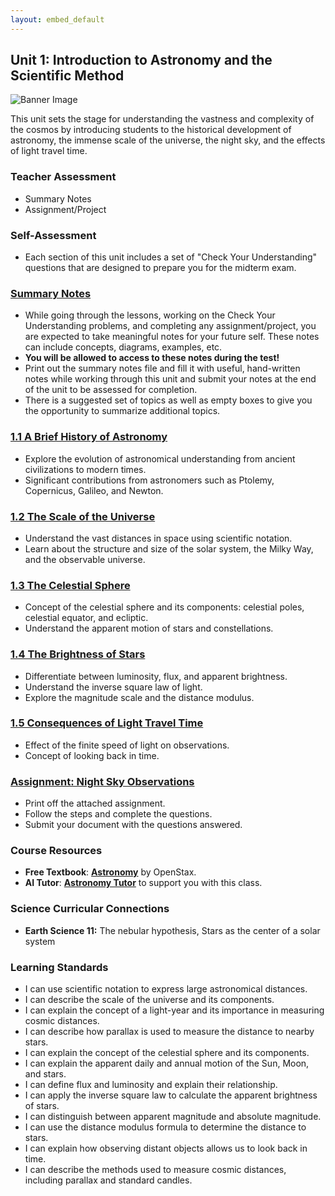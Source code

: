 ```yaml
---
layout: embed_default
---
```


## Unit 1: Introduction to Astronomy and the Scientific Method

![Banner Image](../Unit1/figures/unit1_banner.png)

This unit sets the stage for understanding the vastness and complexity of the cosmos by introducing students to the historical development of astronomy, the immense scale of the universe, the night sky, and the effects of light travel time.

### Teacher Assessment
- Summary Notes
- Assignment/Project

### Self-Assessment
- Each section of this unit includes a set of "Check Your Understanding" questions that are designed to prepare you for the midterm exam.

### [Summary Notes](https://teaghan.github.io/astronomy-12/Unit1/Unit1_Summary_Notes.pdf)

- While going through the lessons, working on the Check Your Understanding problems, and completing any assignment/project, you are expected to take meaningful notes for your future self. These notes can include concepts, diagrams, examples, etc.
- **You will be allowed to access to these notes during the test!**
- Print out the summary notes file and fill it with useful, hand-written notes while working through this unit and submit your notes at the end of the unit to be assessed for completion.
- There is a suggested set of topics as well as empty boxes to give you the opportunity to summarize additional topics.

### [1.1 A Brief History of Astronomy](../md_files/1_1_history.html)
- Explore the evolution of astronomical understanding from ancient civilizations to modern times.
- Significant contributions from astronomers such as Ptolemy, Copernicus, Galileo, and Newton.

### [1.2 The Scale of the Universe](../md_files/1_2_scale.html)
- Understand the vast distances in space using scientific notation.
- Learn about the structure and size of the solar system, the Milky Way, and the observable universe.

### [1.3 The Celestial Sphere](../md_files/1_3_the_sky.html)
- Concept of the celestial sphere and its components: celestial poles, celestial equator, and ecliptic.
- Understand the apparent motion of stars and constellations.

### [1.4 The Brightness of Stars](../md_files/1_4_brightness.html)
- Differentiate between luminosity, flux, and apparent brightness.
- Understand the inverse square law of light.
- Explore the magnitude scale and the distance modulus.

### [1.5 Consequences of Light Travel Time](../md_files/1_5_light_travel.html)
- Effect of the finite speed of light on observations.
- Concept of looking back in time.

### [Assignment: Night Sky Observations](https://teaghan.github.io/astronomy-12/Unit1/Unit1_Assignment.pdf)
- Print off the attached assignment.
- Follow the steps and complete the questions.
- Submit your document with the questions answered.

### Course Resources
- **Free Textbook**: [**Astronomy**](https://openstax.org/books/astronomy/pages/1-introduction) by OpenStax.
- **AI Tutor**: [**Astronomy Tutor**](https://chatgpt.com/g/g-10CjMHMvk-astronomy-tutor) to support you with this class.

### Science Curricular Connections
- **Earth Science 11:** The nebular hypothesis, Stars as the center of a solar system

### Learning Standards
- I can use scientific notation to express large astronomical distances.
- I can describe the scale of the universe and its components.
- I can explain the concept of a light-year and its importance in measuring cosmic distances.
- I can describe how parallax is used to measure the distance to nearby stars.
- I can explain the concept of the celestial sphere and its components.
- I can explain the apparent daily and annual motion of the Sun, Moon, and stars.
- I can define flux and luminosity and explain their relationship.
- I can apply the inverse square law to calculate the apparent brightness of stars.
- I can distinguish between apparent magnitude and absolute magnitude.
- I can use the distance modulus formula to determine the distance to stars.
- I can explain how observing distant objects allows us to look back in time.
- I can describe the methods used to measure cosmic distances, including parallax and standard candles.